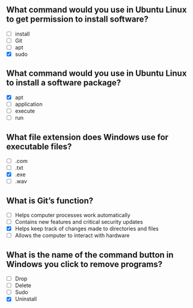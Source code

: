 ## What command would you use in Ubuntu Linux to get permission to install software?

- [ ] install
- [ ] Git
- [ ] apt
- [x] sudo

## What command would you use in Ubuntu Linux to install a software package?

- [x] apt
- [ ] application
- [ ] execute
- [ ] run

## What file extension does Windows use for executable files?

- [ ] .com
- [ ] .txt
- [x] .exe
- [ ] .wav

## What is Git’s function?

- [ ] Helps computer processes work automatically
- [ ] Contains new features and critical security updates
- [x] Helps keep track of changes made to directories and files
- [ ] Allows the computer to interact with hardware 

## What is the name of the command button in Windows you click to remove programs?

- [ ] Drop
- [ ] Delete
- [ ] Sudo
- [x] Uninstall